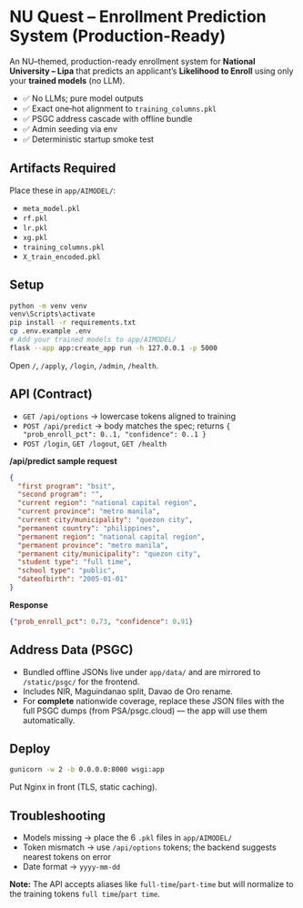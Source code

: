 # NU Quest – Enrollment Prediction System (Production-Ready)

An NU–themed, production-ready enrollment system for **National University – Lipa** that predicts an applicant’s **Likelihood to Enroll** using only your **trained models** (no LLM).

- ✅ No LLMs; pure model outputs
- ✅ Exact one‑hot alignment to `training_columns.pkl`
- ✅ PSGC address cascade with offline bundle
- ✅ Admin seeding via env
- ✅ Deterministic startup smoke test

## Artifacts Required

Place these in `app/AIMODEL/`:

- `meta_model.pkl`
- `rf.pkl`
- `lr.pkl`
- `xg.pkl`
- `training_columns.pkl`
- `X_train_encoded.pkl`

## Setup

```bash
python -m venv venv
venv\Scripts\activate
pip install -r requirements.txt
cp .env.example .env
# Add your trained models to app/AIMODEL/
flask --app app:create_app run -h 127.0.0.1 -p 5000
```

Open `/`, `/apply`, `/login`, `/admin`, `/health`.

## API (Contract)

- `GET /api/options` → lowercase tokens aligned to training
- `POST /api/predict` → body matches the spec; returns `{ "prob_enroll_pct": 0..1, "confidence": 0..1 }`
- `POST /login`, `GET /logout`, `GET /health`

**/api/predict sample request**

```json
{
  "first program": "bsit",
  "second program": "",
  "current region": "national capital region",
  "current province": "metro manila",
  "current city/municipality": "quezon city",
  "permanent country": "philippines",
  "permanent region": "national capital region",
  "permanent province": "metro manila",
  "permanent city/municipality": "quezon city",
  "student type": "full time",
  "school type": "public",
  "dateofbirth": "2005-01-01"
}
```

**Response**

```json
{"prob_enroll_pct": 0.73, "confidence": 0.91}
```

## Address Data (PSGC)

- Bundled offline JSONs live under `app/data/` and are mirrored to `/static/psgc/` for the frontend.
- Includes NIR, Maguindanao split, Davao de Oro rename.
- For **complete** nationwide coverage, replace these JSON files with the full PSGC dumps (from PSA/psgc.cloud) — the app will use them automatically.

## Deploy

```bash
gunicorn -w 2 -b 0.0.0.0:8000 wsgi:app
```

Put Nginx in front (TLS, static caching).

## Troubleshooting

- Models missing → place the 6 `.pkl` files in `app/AIMODEL/`
- Token mismatch → use `/api/options` tokens; the backend suggests nearest tokens on error
- Date format → `yyyy-mm-dd`


**Note:** The API accepts aliases like `full-time`/`part-time` but will normalize to the training tokens `full time`/`part time`.

